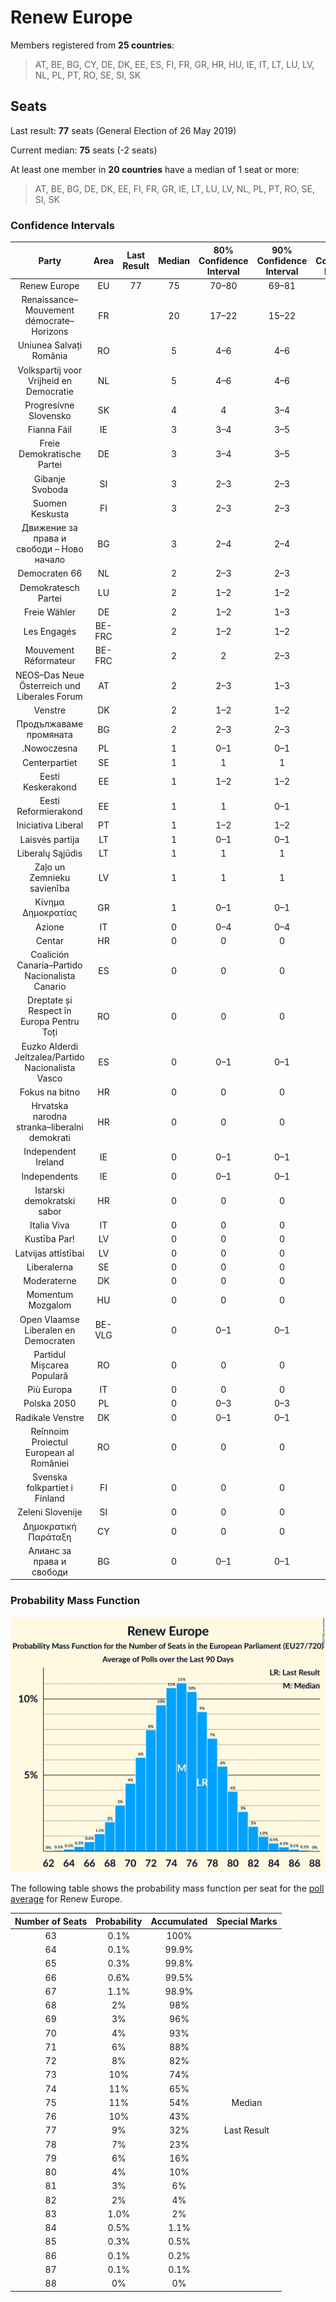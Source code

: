 # Renew Europe

Members registered from **25 countries**:

> AT, BE, BG, CY, DE, DK, EE, ES, FI, FR, GR, HR, HU, IE, IT, LT, LU, LV, NL, PL, PT, RO, SE, SI, SK

## Seats

Last result: **77** seats (General Election of 26 May 2019)

Current median: **75** seats (-2 seats)

At least one member in **20 countries** have a median of 1 seat or more:

> AT, BE, BG, DE, DK, EE, FI, FR, GR, IE, LT, LU, LV, NL, PL, PT, RO, SE, SI, SK

### Confidence Intervals

| Party | Area | Last Result | Median | 80% Confidence Interval | 90% Confidence Interval | 95% Confidence Interval | 99% Confidence Interval |
|:-----:|:----:|:-----------:|:------:|:-----------------------:|:-----------------------:|:-----------------------:|:-----------------------:|
| Renew Europe | EU | 77 | 75 | 70–80 | 69–81 | 68–82 | 65–85 |
| Renaissance–Mouvement démocrate–Horizons | FR | | 20 | 17–22 | 15–22 | 15–23 | 14–24 |
| Uniunea Salvați România | RO | | 5 | 4–6 | 4–6 | 4–6 | 3–6 |
| Volkspartij voor Vrijheid en Democratie | NL | | 5 | 4–6 | 4–6 | 4–6 | 4–6 |
| Progresívne Slovensko | SK | | 4 | 4 | 3–4 | 3–5 | 3–5 |
| Fianna Fáil | IE | | 3 | 3–4 | 3–5 | 3–5 | 3–5 |
| Freie Demokratische Partei | DE | | 3 | 3–4 | 3–5 | 2–5 | 2–5 |
| Gibanje Svoboda | SI | | 3 | 2–3 | 2–3 | 2–3 | 2–4 |
| Suomen Keskusta | FI | | 3 | 2–3 | 2–3 | 2–3 | 2–3 |
| Движение за права и свободи – Ново начало | BG | | 3 | 2–4 | 2–4 | 2–4 | 1–4 |
| Democraten 66 | NL | | 2 | 2–3 | 2–3 | 2–3 | 2–4 |
| Demokratesch Partei | LU | | 2 | 1–2 | 1–2 | 1–2 | 1–2 |
| Freie Wähler | DE | | 2 | 1–2 | 1–3 | 1–3 | 1–3 |
| Les Engagés | BE-FRC | | 2 | 1–2 | 1–2 | 1–2 | 1–2 |
| Mouvement Réformateur | BE-FRC | | 2 | 2 | 2–3 | 2–3 | 2–3 |
| NEOS–Das Neue Österreich und Liberales Forum | AT | | 2 | 2–3 | 1–3 | 1–3 | 1–3 |
| Venstre | DK | | 2 | 1–2 | 1–2 | 1–2 | 1–2 |
| Продължаваме промяната | BG | | 2 | 2–3 | 2–3 | 2–3 | 1–3 |
| .Nowoczesna | PL | | 1 | 0–1 | 0–1 | 0–1 | 0–1 |
| Centerpartiet | SE | | 1 | 1 | 1 | 1–2 | 1–2 |
| Eesti Keskerakond | EE | | 1 | 1–2 | 1–2 | 1–2 | 1–2 |
| Eesti Reformierakond | EE | | 1 | 1 | 0–1 | 0–1 | 0–1 |
| Iniciativa Liberal | PT | | 1 | 1–2 | 1–2 | 1–2 | 1–2 |
| Laisvės partija | LT | | 1 | 0–1 | 0–1 | 0–1 | 0–1 |
| Liberalų Sąjūdis | LT | | 1 | 1 | 1 | 1–2 | 1–2 |
| Zaļo un Zemnieku savienība | LV | | 1 | 1 | 1 | 1 | 1 |
| Κίνημα Δημοκρατίας | GR | | 1 | 0–1 | 0–1 | 0–1 | 0–1 |
| Azione | IT | | 0 | 0–4 | 0–4 | 0–4 | 0–5 |
| Centar | HR | | 0 | 0 | 0 | 0 | 0 |
| Coalición Canaria–Partido Nacionalista Canario | ES | | 0 | 0 | 0 | 0 | 0 |
| Dreptate și Respect în Europa Pentru Toți | RO | | 0 | 0 | 0 | 0 | 0 |
| Euzko Alderdi Jeltzalea/Partido Nacionalista Vasco | ES | | 0 | 0–1 | 0–1 | 0–1 | 0–1 |
| Fokus na bitno | HR | | 0 | 0 | 0 | 0 | 0 |
| Hrvatska narodna stranka–liberalni demokrati | HR | | 0 | 0 | 0 | 0 | 0 |
| Independent Ireland | IE | | 0 | 0–1 | 0–1 | 0–1 | 0–1 |
| Independents | IE | | 0 | 0–1 | 0–1 | 0–1 | 0–1 |
| Istarski demokratski sabor | HR | | 0 | 0 | 0 | 0 | 0 |
| Italia Viva | IT | | 0 | 0 | 0 | 0 | 0 |
| Kustība Par! | LV | | 0 | 0 | 0 | 0 | 0 |
| Latvijas attīstībai | LV | | 0 | 0 | 0 | 0 | 0 |
| Liberalerna | SE | | 0 | 0 | 0 | 0 | 0 |
| Moderaterne | DK | | 0 | 0 | 0 | 0 | 0–1 |
| Momentum Mozgalom | HU | | 0 | 0 | 0 | 0 | 0 |
| Open Vlaamse Liberalen en Democraten | BE-VLG | | 0 | 0–1 | 0–1 | 0–1 | 0–1 |
| Partidul Mișcarea Populară | RO | | 0 | 0 | 0 | 0 | 0 |
| Più Europa | IT | | 0 | 0 | 0 | 0 | 0 |
| Polska 2050 | PL | | 0 | 0–3 | 0–3 | 0–3 | 0–4 |
| Radikale Venstre | DK | | 0 | 0–1 | 0–1 | 0–1 | 0–1 |
| Reînnoim Proiectul European al României | RO | | 0 | 0 | 0 | 0 | 0 |
| Svenska folkpartiet i Finland | FI | | 0 | 0 | 0 | 0 | 0–1 |
| Zeleni Slovenije | SI | | 0 | 0 | 0 | 0 | 0 |
| Δημοκρατική Παράταξη | CY | | 0 | 0 | 0 | 0 | 0 |
| Алианс за права и свободи | BG | | 0 | 0–1 | 0–1 | 0–2 | 0–2 |

### Probability Mass Function

![Graph with seats probability mass function not yet produced](average-2025-08-31-seats-pmf-reneweurope.png "Seats Probability Mass Function")

The following table shows the probability mass function per seat for the [poll average](average-2025-08-31.html) for Renew Europe.

| Number of Seats | Probability | Accumulated | Special Marks |
|:---------------:|:-----------:|:-----------:|:-------------:|
| 63 | 0.1% | 100% |  |
| 64 | 0.1% | 99.9% |  |
| 65 | 0.3% | 99.8% |  |
| 66 | 0.6% | 99.5% |  |
| 67 | 1.1% | 98.9% |  |
| 68 | 2% | 98% |  |
| 69 | 3% | 96% |  |
| 70 | 4% | 93% |  |
| 71 | 6% | 88% |  |
| 72 | 8% | 82% |  |
| 73 | 10% | 74% |  |
| 74 | 11% | 65% |  |
| 75 | 11% | 54% | Median |
| 76 | 10% | 43% |  |
| 77 | 9% | 32% | Last Result |
| 78 | 7% | 23% |  |
| 79 | 6% | 16% |  |
| 80 | 4% | 10% |  |
| 81 | 3% | 6% |  |
| 82 | 2% | 4% |  |
| 83 | 1.0% | 2% |  |
| 84 | 0.5% | 1.1% |  |
| 85 | 0.3% | 0.5% |  |
| 86 | 0.1% | 0.2% |  |
| 87 | 0.1% | 0.1% |  |
| 88 | 0% | 0% |  |


